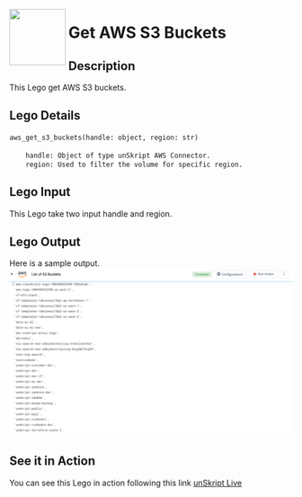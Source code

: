 [<img align="left" src="https://unskript.com/assets/favicon.png" width="100" height="100" style="padding-right: 5px">](https://unskript.com/assets/favicon.png) 
<h1>Get AWS S3 Buckets </h1>

## Description
This Lego get AWS S3 buckets.


## Lego Details

    aws_get_s3_buckets(handle: object, region: str)

        handle: Object of type unSkript AWS Connector.
        region: Used to filter the volume for specific region.

## Lego Input
This Lego take two input handle and region.

## Lego Output
Here is a sample output.
<img src="./1.png">


## See it in Action

You can see this Lego in action following this link [unSkript Live](https://us.app.unskript.io)